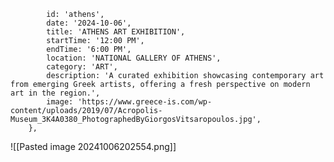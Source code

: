 			id: 'athens',
			date: '2024-10-06',
			title: 'ATHENS ART EXHIBITION',
			startTime: '12:00 PM',
			endTime: '6:00 PM',
			location: 'NATIONAL GALLERY OF ATHENS',
			category: 'ART',
			description: 'A curated exhibition showcasing contemporary art from emerging Greek artists, offering a fresh perspective on modern art in the region.',
			image: 'https://www.greece-is.com/wp-content/uploads/2019/07/Acropolis-Museum_3K4A0380_PhotographedByGiorgosVitsaropoulos.jpg',
		},

![[Pasted image 20241006202554.png]]